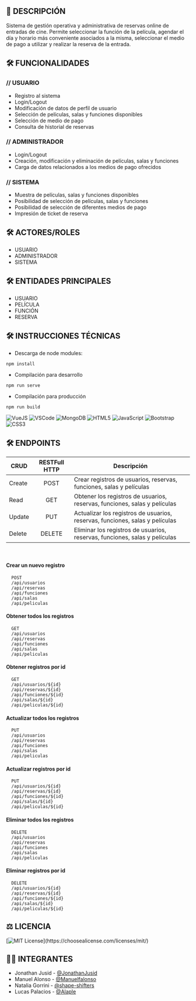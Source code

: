 ## 📌 DESCRIPCIÓN
Sistema de gestión operativa y administrativa de reservas online de entradas de cine.
Permite seleccionar la función de la película, agendar el día y horario más conveniente asociados a la misma, seleccionar el medio de pago a utilizar y realizar la reserva de la entrada.

## 🛠️ FUNCIONALIDADES

### // USUARIO
- Registro al sistema
- Login/Logout
- Modificación de datos de perfil de usuario
- Selección de películas, salas y funciones disponibles
- Selección de medio de pago
- Consulta de historial de reservas

### // ADMINISTRADOR
- Login/Logout
- Creación, modificación y eliminación de películas, salas y funciones
- Carga de datos relacionados a los medios de pago ofrecidos

### // SISTEMA
- Muestra de películas, salas y funciones disponibles
- Posibilidad de selección de películas, salas y funciones
- Posibilidad de selección de diferentes medios de pago
- Impresión de ticket de reserva


## 🛠️ ACTORES/ROLES
- USUARIO
- ADMINISTRADOR
- SISTEMA


## 🛠️ ENTIDADES PRINCIPALES
- USUARIO
- PELÍCULA
- FUNCIÓN
- RESERVA


## 🛠️ INSTRUCCIONES TÉCNICAS

- Descarga de node modules:

```
npm install
```
- Compilación para desarrollo

```
npm run serve
```
- Compilación para producción

```
npm run build
```

![VueJS](https://img.shields.io/badge/-VueJS-black?style=flat-square&logo=vuejs) ![VSCode](https://img.shields.io/badge/-VSCode-black?style=flat-square&logo=vscode) ![MongoDB](https://img.shields.io/badge/-MongoDB-black?style=flat-square&logo=mongodb) ![HTML5](https://img.shields.io/badge/-HTML5-black?style=flat-square&logo=html5&logoColor=white) ![JavaScript](https://img.shields.io/badge/-JavaScript-black?style=flat-square&logo=javascript) ![Bootstrap](https://img.shields.io/badge/-Bootstrap-black?style=flat-square&logo=bootstrap) ![CSS3](https://img.shields.io/badge/-CSS3-black?style=flat-square&logo=css3)


## 🛠️ ENDPOINTS

| CRUD     |      RESTFull HTTP       |  Descripción |
|----------|:-------------:|------ |
| Create   |  POST         | Crear registros de usuarios, reservas, funciones, salas y películas |
| Read     |  GET          |   Obtener los registros de usuarios, reservas, funciones, salas y películas|
| Update   | PUT           |    Actualizar los registros de usuarios, reservas, funciones, salas y películas |
| Delete   | DELETE        |    Eliminar los registros de usuarios, reservas, funciones, salas y películas |
<br/>

#### Crear un nuevo registro

```http
  POST 
  /api/usuarios
  /api/reservas
  /api/funciones
  /api/salas
  /api/peliculas
```

#### Obtener todos los registros

```http
  GET 
  /api/usuarios
  /api/reservas
  /api/funciones
  /api/salas
  /api/peliculas
```

#### Obtener registros por id

```http
  GET 
  /api/usuarios/${id}
  /api/reservas/${id}
  /api/funciones/${id}
  /api/salas/${id}
  /api/peliculas/${id}
```

#### Actualizar todos los registros

```http
  PUT 
  /api/usuarios
  /api/reservas
  /api/funciones
  /api/salas
  /api/peliculas
```

#### Actualizar registros por id

```http
  PUT 
  /api/usuarios/${id}
  /api/reservas/${id}
  /api/funciones/${id}
  /api/salas/${id}
  /api/peliculas/${id}
```

#### Eliminar todos los registros

```http
  DELETE 
  /api/usuarios
  /api/reservas
  /api/funciones
  /api/salas
  /api/peliculas
```

#### Eliminar registros por id

```http
  DELETE 
  /api/usuarios/${id}
  /api/reservas/${id}
  /api/funciones/${id}
  /api/salas/${id}
  /api/peliculas/${id}
```

## ⚖️ LICENCIA
[![MIT License](https://img.shields.io/apm/l/atomic-design-ui.svg?)](https://choosealicense.com/licenses/mit/)


## 👩‍💻 INTEGRANTES

- Jonathan Jusid - [@JonathanJusid](https://github.com/jonathanjusid)
- Manuel Alonso - [@Manuelfalonso](https://www.github.com/manuelfalonso)
- Natalia Gorrini - [@shape-shifters](https://github.com/shape-shifters)
- Lucas Palacios - [@Alaple](https://www.github.com/alaple)